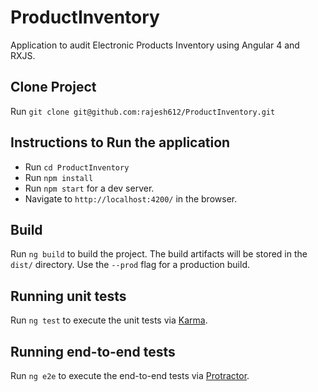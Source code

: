 # ProductInventory
Application to audit Electronic Products Inventory using Angular 4 and RXJS.

## Clone Project
Run `git clone git@github.com:rajesh612/ProductInventory.git`

## Instructions to Run the application
- Run `cd ProductInventory`
- Run `npm install`
- Run `npm start` for a dev server. 
- Navigate to `http://localhost:4200/` in the browser.

## Build

Run `ng build` to build the project. The build artifacts will be stored in the `dist/` directory. Use the `--prod` flag for a production build.

## Running unit tests

Run `ng test` to execute the unit tests via [Karma](https://karma-runner.github.io).

## Running end-to-end tests

Run `ng e2e` to execute the end-to-end tests via [Protractor](http://www.protractortest.org/).

